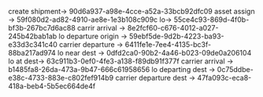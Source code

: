 create shipment-> 90d6a937-a98e-4cce-a52a-33bcb92dfc09
asset assign -> 59f080d2-ad82-4910-ae8e-1e3b108c909c
lo-> 55ce4c93-869d-4f0b-bf3b-267bc7d6ac88
carrir arrival -> 8e2fcf60-c676-4012-a027-245b42bab1ab
lo departure origin -> 59ebf5de-9d2b-4223-ba93-e33d3c341c40
carrier departure -> 6411fe1e-7ee4-4135-bc3f-88ba217ad974
lo near dest -> 0dfd2ca0-90b2-4a46-b023-09de0a206104
lo at dest-> 63c911b3-0ef0-4fe3-a138-f89db91f377f
carrier arrival -> b1485fa8-26da-473a-9b47-666c61958656
lo departing dest -> 0c75ddbe-e38c-4733-883e-c802fef914b9
carrier departure dest -> 47fa093c-eca8-418a-beb4-5b5ec664de4f
